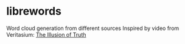 # librewords
Word cloud generation from different sources
Inspired by video from Veritasium: [The Illusion of Truth](https://youtu.be/cebFWOlx848)
